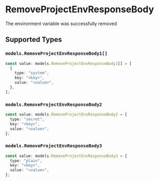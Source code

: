 # RemoveProjectEnvResponseBody

The environment variable was successfully removed


## Supported Types

### `models.RemoveProjectEnvResponseBody1[]`

```typescript
const value: models.RemoveProjectEnvResponseBody1[] = [
  {
    type: "system",
    key: "<key>",
    value: "<value>",
  },
];
```

### `models.RemoveProjectEnvResponseBody2`

```typescript
const value: models.RemoveProjectEnvResponseBody2 = {
  type: "secret",
  key: "<key>",
  value: "<value>",
};
```

### `models.RemoveProjectEnvResponseBody3`

```typescript
const value: models.RemoveProjectEnvResponseBody3 = {
  type: "plain",
  key: "<key>",
  value: "<value>",
};
```

